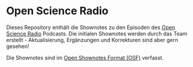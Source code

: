 Open Science Radio
================

Dieses Repository enthält die Shownotes zu den Episoden des <a href="http://www.openscienceradio.de/">Open Science Radio</a> Podcasts. Die initialen Shownotes werden durch das Team erstellt - Aktualisierung, Ergänzungen und Korrekturen sind aber gern gesehen!

Die Shownotes sind im <a href="https://github.com/shownotes/OpenShownotesFormat">Open Shownotes Format (OSF)</a> verfasst.
